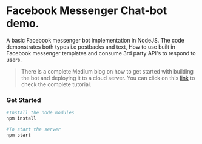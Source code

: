 # Facebook Messenger Chat-bot demo.
A basic Facebook messenger bot implementation in NodeJS. The code demonstrates both types i.e postbacks and text, How to use built in Facebook messenger templates and consume 3rd party API's to respond to users.
> There is a complete Medium blog on how to get started with building the bot and deploying it to a cloud server. You can click on this [link](https://medium.com/@slayer9191/build-your-own-facebook-messenger-bot-with-node-js-1f2ec0165d2)
to check the complete tutorial. 

### Get Started

```bash
#Install the node modules
npm install

#To start the server
npm start
```
